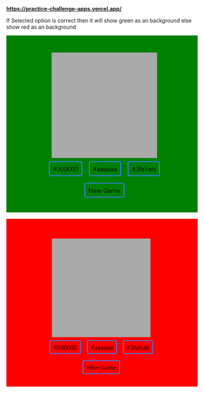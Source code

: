 **https://practice-challenge-apps.vercel.app/**

If Selected option is correct then it will show green as an background else show red as an background

![Alt text](assets/Correct.png?raw=true "Title")

![Alt text](assets/Wrong.png?raw=true "Title")
